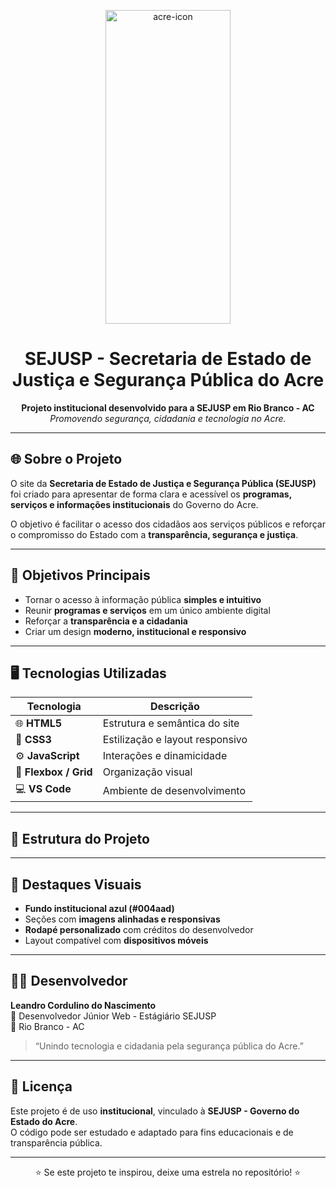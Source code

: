 <p align="center">
<img width="200" height="502" alt="acre-icon" src="https://github.com/user-attachments/assets/82487571-baaf-4be7-af0d-a4d85fa1a368" alt="Governo do Acre"/>

<h1 align="center">SEJUSP - Secretaria de Estado de Justiça e Segurança Pública do Acre</h1>

<p align="center">
  <b>Projeto institucional desenvolvido para a SEJUSP em Rio Branco - AC</b><br>
  <i>Promovendo segurança, cidadania e tecnologia no Acre.</i>
</p>

---

## 🌐 Sobre o Projeto

O site da **Secretaria de Estado de Justiça e Segurança Pública (SEJUSP)** foi criado para apresentar de forma clara e acessível os **programas, serviços e informações institucionais** do Governo do Acre.

O objetivo é facilitar o acesso dos cidadãos aos serviços públicos e reforçar o compromisso do Estado com a **transparência, segurança e justiça**.

---

## 🎯 Objetivos Principais

- Tornar o acesso à informação pública **simples e intuitivo**  
- Reunir **programas e serviços** em um único ambiente digital  
- Reforçar a **transparência e a cidadania**  
- Criar um design **moderno, institucional e responsivo**

---

## 🖥️ Tecnologias Utilizadas

| Tecnologia | Descrição |
|-------------|------------|
| 🌐 **HTML5** | Estrutura e semântica do site |
| 🎨 **CSS3** | Estilização e layout responsivo |
| ⚙️ **JavaScript** | Interações e dinamicidade |
| 🧩 **Flexbox / Grid** | Organização visual |
| 💻 **VS Code** | Ambiente de desenvolvimento |

---

## 📂 Estrutura do Projeto


---

## 📸 Destaques Visuais

- **Fundo institucional azul (#004aad)**  
- Seções com **imagens alinhadas e responsivas**  
- **Rodapé personalizado** com créditos do desenvolvedor  
- Layout compatível com **dispositivos móveis**

---

## 👨‍💻 Desenvolvedor

**Leandro Cordulino do Nascimento**  
💼 Desenvolvedor Júnior Web - Estágiário SEJUSP  
📍 Rio Branco - AC  

> “Unindo tecnologia e cidadania pela segurança pública do Acre.”

---

## 📝 Licença

Este projeto é de uso **institucional**, vinculado à **SEJUSP - Governo do Estado do Acre**.  
O código pode ser estudado e adaptado para fins educacionais e de transparência pública.

---

<p align="center">⭐ Se este projeto te inspirou, deixe uma estrela no repositório! ⭐</p>

